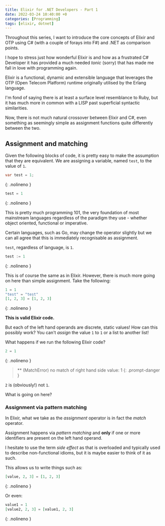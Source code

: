 ```yaml
---
title: Elixir for .NET Developers - Part 1
date: 2022-03-24 10:40:00 +0
categories: [Programming]
tags: [elixir, dotnet]
---
```


Throughout this series, I want to introduce the core concepts of Elixir and
OTP using C# (with a couple of forays into F#) and .NET as comparison points.

I hope to stress just how wonderful Elixir is and how as a frustrated C# Developer
it has provided a much needed *tonic* (sorry) that has made me fall in love with programming
again.

Elixir is a functional, dynamic and extensible language that leverages the OTP
(Open Telecom Platform) runtime originally utilised by the Erlang language.

I'm fond of saying there is at least a surface level resemblance to Ruby, but it
has much more in common with a LISP past superficial syntactic similarities.

Now, there is not much natural crossover between Elixir and C#, even something
as seemingly simple as assignment functions quite differently between the two.

## Assignment and matching

Given the following blocks of code, it is pretty easy to make the assumption that
they are equivalent. We are assigning a variable, named `test`, to the value of `1`.

```cs
var test = 1;
```
{: .nolineno }

```elixir
test = 1
```
{: .nolineno }

This is pretty much programming 101, the very foundation of most mainstream
languages regardless of the paradigm they use - whether object oriented,
functional or imperative.

Certain languages, such as Go, may change the operator slightly but we can all
agree that this is immediately recognisable as assignment.

`test`, regardless of language, is `1`.

```go
test := 1
```
{: .nolineno }

This is of course the same as in Elixir. However, there is much more going on
here than simple assignment. Take the following:

```elixir
1 = 1
"test" = "test"
[1, 2, 3] = [1, 2, 3]
```
{: .nolineno }

**This is valid Elixir code.**

But each of the left hand operands are discrete, static values! How can this
possibly work? You can't *assign* the value `1` to `1` or a list to another list!

What happens if we run the following Elixir code?

```elixir
2 = 1
```
{: .nolineno }

> ** (MatchError) no match of right hand side value: 1
{: .prompt-danger }

`2` is (obviously!) not `1`.

What is going on here?

### Assignment via pattern matching

In Elixir, what we take as the *assignment* operator is in fact the *match*
operator.

Assignment happens via *pattern matching* and **only** if one or more identifiers
are present on the left hand operand.

I hesitate to use the term *side effect* as that is overloaded and typically used
to describe non-functional idioms, but it is maybe easier to think of it as such.

This allows us to write things such as:

```elixir
[value, 2, 3] = [1, 2, 3]
```
{: .nolineno }

Or even:

```elixir
value1 = 1
[value2, 2, 3] = [value1, 2, 3]
```
{: .nolineno }
